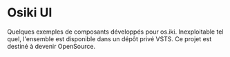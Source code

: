 # Osiki UI

Quelques exemples de composants développés pour os.iki. Inexploitable tel quel, l'ensemble est disponible dans un dépôt privé VSTS. Ce projet est destiné à devenir OpenSource.
